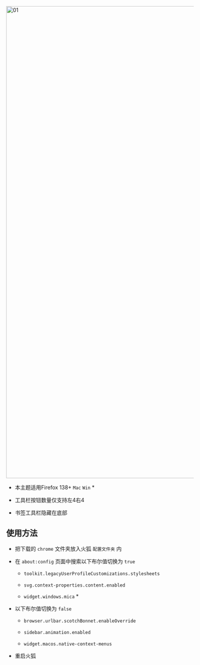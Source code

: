 <picture>
<source media="(prefers-color-scheme: light)" srcset="https://github.com/user-attachments/assets/819d3b82-f56e-4d52-8f8c-b68bd599c73a">
<source media="(prefers-color-scheme: dark)" srcset="https://github.com/user-attachments/assets/2dffdcdf-a123-4a23-b8b6-9c7beb7439fa">
<img width="1270" alt="01">
</picture>

- 本主题适用Firefox 138+ `Mac` `Win` *

- 工具栏按钮数量仅支持左4右4

- 书签工具栏隐藏在底部

## 使用方法

- 把下载的 `chrome` 文件夹放入火狐 `配置文件夹` 内

- 在 `about:config` 页面中搜索以下布尔值切换为 `true`

  - `toolkit.legacyUserProfileCustomizations.stylesheets`

  - `svg.context-properties.content.enabled`
 
  - `widget.windows.mica` *
 
- 以下布尔值切换为 `false`
 
  - `browser.urlbar.scotchBonnet.enableOverride`
 
  - `sidebar.animation.enabled`
 
  - `widget.macos.native-context-menus`

- 重启火狐

